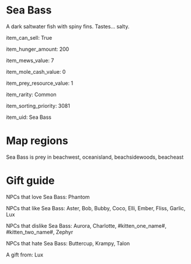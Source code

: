 # Sea Bass

A dark saltwater fish with spiny fins. Tastes... salty.

item_can_sell: True

item_hunger_amount: 200

item_mews_value: 7

item_mole_cash_value: 0

item_prey_resource_value: 1

item_rarity: Common

item_sorting_priority: 3081

item_uid: Sea Bass

# Map regions

Sea Bass is prey in beachwest, oceanisland, beachsidewoods, beacheast

# Gift guide

NPCs that love Sea Bass: Phantom

NPCs that like Sea Bass: Aster, Bob, Bubby, Coco, Elli, Ember, Fliss, Garlic, Lux

NPCs that dislike Sea Bass: Aurora, Charlotte, #kitten_one_name#, #kitten_two_name#, Zephyr

NPCs that hate Sea Bass: Buttercup, Krampy, Talon

A gift from: Lux